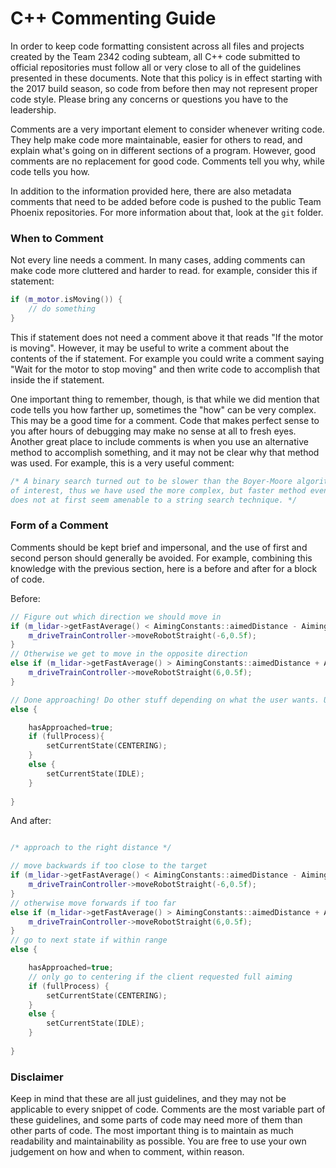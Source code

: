# C++ Commenting Guide

In order to keep code formatting consistent across all files and projects created by the Team 2342 coding subteam, all C++ code submitted to official repositories must follow all or very close to all of the guidelines presented in these documents. Note that this policy is in effect starting with the 2017 build season, so code from before then may not represent proper code style. Please bring any concerns or questions you have to the leadership.

Comments are a very important element to consider whenever writing code. They help make code more maintainable, easier for others to read, and explain what's going on in different sections of a program. However, good comments are no replacement for good code. Comments tell you why, while code tells you how.

In addition to the information provided here, there are also metadata comments that need to be added before code is pushed to the public Team Phoenix repositories. For more information about that, look at the `git` folder.

### When to Comment

Not every line needs a comment. In many cases, adding comments can make code more cluttered and harder to read. for example, consider this if statement:

```C++
if (m_motor.isMoving()) {
    // do something
}
```

This if statement does not need a comment above it that reads "If the motor is moving". However, it may be useful to write a comment about the contents of the if statement. For example you could write a comment saying "Wait for the motor to stop moving" and then write code to accomplish that inside the if statement.

One important thing to remember, though, is that while we did mention that code tells you how farther up, sometimes the "how" can be very complex. This may be a good time for a comment. Code that makes perfect sense to you after hours of debugging may make no sense at all to fresh eyes. Another great place to include comments is when you use an alternative method to accomplish something, and it may not be clear why that method was used. For example, this is a very useful comment:

```C++
/* A binary search turned out to be slower than the Boyer-Moore algorithm for the data sets
of interest, thus we have used the more complex, but faster method even though this problem
does not at first seem amenable to a string search technique. */
```

### Form of a Comment

Comments should be kept brief and impersonal, and the use of first and second person should generally be avoided. For example, combining this knowledge with the previous section, here is a before and after for a block of code.

Before:

```C++
// Figure out which direction we should move in
if (m_lidar->getFastAverage() < AimingConstants::aimedDistance - AimingConstants::distanceVariance){
    m_driveTrainController->moveRobotStraight(-6,0.5f);
}
// Otherwise we get to move in the opposite direction
else if (m_lidar->getFastAverage() > AimingConstants::aimedDistance + AimingConstants::distanceVariance){
    m_driveTrainController->moveRobotStraight(6,0.5f);
}

// Done approaching! Do other stuff depending on what the user wants. Uses the state machine to advance to the next stage, we do this because it is awsome
else {

    hasApproached=true;
    if (fullProcess){
        setCurrentState(CENTERING);
    }
    else {
        setCurrentState(IDLE);
    }
    
}
```

And after:

```C++

/* approach to the right distance */

// move backwards if too close to the target
if (m_lidar->getFastAverage() < AimingConstants::aimedDistance - AimingConstants::distanceVariance){
    m_driveTrainController->moveRobotStraight(-6,0.5f);
}
// otherwise move forwards if too far
else if (m_lidar->getFastAverage() > AimingConstants::aimedDistance + AimingConstants::distanceVariance){
    m_driveTrainController->moveRobotStraight(6,0.5f);
}
// go to next state if within range
else {

    hasApproached=true;
    // only go to centering if the client requested full aiming
    if (fullProcess) {
        setCurrentState(CENTERING);
    }
    else {
        setCurrentState(IDLE);
    }
    
}
```

### Disclaimer

Keep in mind that these are all just guidelines, and they may not be applicable to every snippet of code. Comments are the most variable part of these guidelines, and some parts of code may need more of them than other parts of code. The most important thing is to maintain as much readability and maintainability as possible. You are free to use your own judgement on how and when to comment, within reason.

